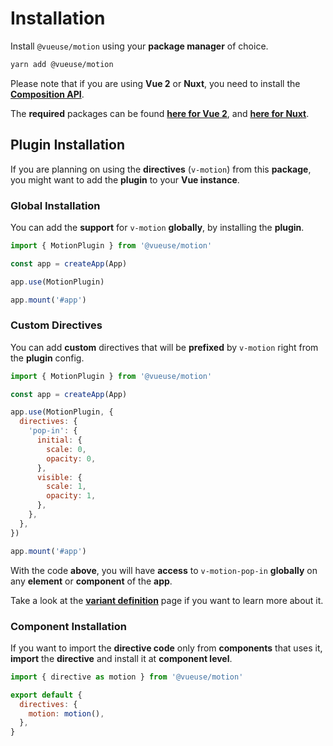 # Installation

Install `@vueuse/motion` using your **package manager** of choice.

```bash
yarn add @vueuse/motion
```

Please note that if you are using **Vue 2** or **Nuxt**, you need to install the [**Composition API**](https://v3.vuejs.org/guide/composition-api-introduction.html).

The **required** packages can be found [**here for Vue 2**](https://github.com/vuejs/composition-api), and [**here for Nuxt**](https://composition-api.nuxtjs.org/).

## Plugin Installation

If you are planning on using the **directives** (`v-motion`) from this **package**, you might want to add the **plugin** to your **Vue instance**.

### Global Installation

You can add the **support** for `v-motion` **globally**, by installing the **plugin**.

```javascript
import { MotionPlugin } from '@vueuse/motion'

const app = createApp(App)

app.use(MotionPlugin)

app.mount('#app')
```

### Custom Directives

You can add **custom** directives that will be **prefixed** by `v-motion` right from the **plugin** config.

```javascript
import { MotionPlugin } from '@vueuse/motion'

const app = createApp(App)

app.use(MotionPlugin, {
  directives: {
    'pop-in': {
      initial: {
        scale: 0,
        opacity: 0,
      },
      visible: {
        scale: 1,
        opacity: 1,
      },
    },
  },
})

app.mount('#app')
```

With the code **above**, you will have **access** to `v-motion-pop-in` **globally** on any **element** or **component** of the **app**.

Take a look at the [**variant definition**](/variants) page if you want to learn more about it.

### Component Installation

If you want to import the **directive code** only from **components** that uses it, **import** the **directive** and install it at **component level**.

```javascript
import { directive as motion } from '@vueuse/motion'

export default {
  directives: {
    motion: motion(),
  },
}
```

